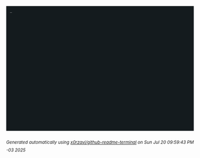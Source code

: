 <div align="justify">
<picture>
    <source media="(prefers-color-scheme: dark)" srcset="./output.gif">
    <source media="(prefers-color-scheme: light)" srcset="./output.gif">
    <img alt="GIFOS" src="output.gif">
</picture>

<sub><i>Generated automatically using [x0rzavi/github-readme-terminal](https://github.com/x0rzavi/github-readme-terminal) on Sun Jul 20 09:59:43 PM -03 2025</i></sub>

<!-- <details>
<summary>More details</summary>

</details> -->
</div>

<!-- Image deletion URL: NONE -->